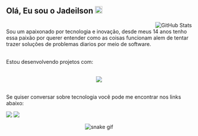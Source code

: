 ## Olá, Eu sou o Jadeilson <img src="https://raw.githubusercontent.com/MartinHeinz/MartinHeinz/master/wave.gif" height="20em">

 <img align="right" alt="GitHub Stats" src="https://github-readme-stats.vercel.app/api?username=jadeilsonm&show_icons=true&theme=github_dark&include_all_commits=true&count_private=true&hide_border=true"/>

<br>
Sou um apaixonado por tecnologia e inovação, desde meus 14 anos tenho essa paixão por querer entender como as coisas funcionam alem de tentar trazer soluções de problemas diarios por meio de software.

<br>
<br>

Estou desenvolvendo projetos com:

<br>

<div align="center">
  <a href="https://www.linkedin.com/in/jadeilson-martinho/">
    <img src="https://skillicons.dev/icons?i=js,ts,html,css,react,redux,jest,git,dotnet,python,java,docker,nodejs,mysql,mongodb&theme=dark" />
  </a>
</div>

<br>

Se quiser conversar sobre tecnologia você pode me encontrar nos links abaixo:

<div>
  <a href="https://www.linkedin.com/in/jadeilson-martinho/" target="_blank"><img src="https://img.shields.io/badge/linkedin-%23181717.svg?style=for-the-badge&logo=linkedin&logoColor=1E6BE1&color=0D1117"></a> 
  <a href="mailto:jadeilsonm17@gmail.com" target="_blank"><img src="https://img.shields.io/badge/Email-%23181717?style=for-the-badge&logo=microsoft-outlook&logoColor=1E6BE1&color=0D1117"></a> 
</div>

<div align="center">
    
  ![snake gif](https://github.com/jadeilsonm/jadeilsonm/blob/output/github-contribution-grid-snake.svg)

</div>
